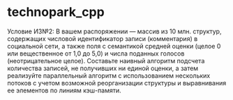 # technopark_cpp
Условие ИЗ№2:
В вашем распоряжении — массив из 10 млн. структур, содержащих числовой идентификатор записи (комментария) в социальной сети, а также поля с семантикой средней оценки (целое 0 или вещественное от 1,0 до 5,0) и числа поданных голосов (неотрицательное целое). Составьте наивный алгоритм подсчета количества записей, не получивших ни единой оценки, а затем реализуйте параллельный алгоритм с использованием нескольких потоков с учетом возможной реорганизации структуры и выравнивания ее элементов по линиям кэш-памяти.
